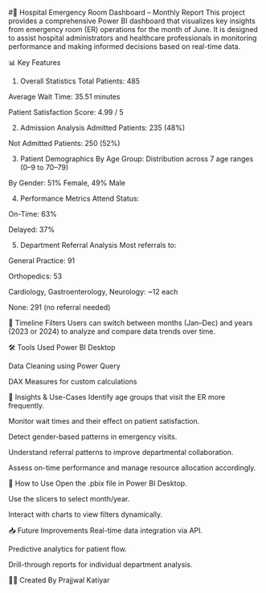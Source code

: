 
#🏥 Hospital Emergency Room Dashboard – Monthly Report
This project provides a comprehensive Power BI dashboard that visualizes key insights from emergency room (ER) operations for the month of June. It is designed to assist hospital administrators and healthcare professionals in monitoring performance and making informed decisions based on real-time data.

📊 Key Features
1. Overall Statistics
Total Patients: 485

Average Wait Time: 35.51 minutes

Patient Satisfaction Score: 4.99 / 5

2. Admission Analysis
Admitted Patients: 235 (48%)

Not Admitted Patients: 250 (52%)

3. Patient Demographics
By Age Group: Distribution across 7 age ranges (0–9 to 70–79)

By Gender: 51% Female, 49% Male

4. Performance Metrics
Attend Status:

On-Time: 63%

Delayed: 37%

5. Department Referral Analysis
Most referrals to:

General Practice: 91

Orthopedics: 53

Cardiology, Gastroenterology, Neurology: ~12 each

None: 291 (no referral needed)

📅 Timeline Filters
Users can switch between months (Jan–Dec) and years (2023 or 2024) to analyze and compare data trends over time.

🛠 Tools Used
Power BI Desktop

Data Cleaning using Power Query

DAX Measures for custom calculations

📌 Insights & Use-Cases
Identify age groups that visit the ER more frequently.

Monitor wait times and their effect on patient satisfaction.

Detect gender-based patterns in emergency visits.

Understand referral patterns to improve departmental collaboration.

Assess on-time performance and manage resource allocation accordingly.

🚀 How to Use
Open the .pbix file in Power BI Desktop.

Use the slicers to select month/year.

Interact with charts to view filters dynamically.

📥 Future Improvements
Real-time data integration via API.

Predictive analytics for patient flow.

Drill-through reports for individual department analysis.

🧑‍💼 Created By
Prajjwal Katiyar

